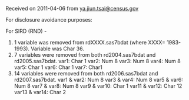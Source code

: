 Received on 2011-04-06 from ya.jiun.tsai@census.gov

For disclosure avoidance purposes:

For SIRD (RND) -
1.    1 variable was removed from rdXXXX.sas7bdat (where XXXX= 1983-1993).
      Variable was Char 36.
2.    7 variables were removed from both rd2004.sas7bdat and
      rd2005.sas7bdat.
	var1: Char 1	var2: Num 8	var3: Num 8	var4: Num 8
	var5: Char 1 var6: Char 1	var7: Char1
3.    14 variables were removed from both rd2006.sas7bdat and
      rd2007.sas7bdat.
	var1 & var2: Num 8	var3 & var4: Num 8
	var5 & var6: Num 8 var7 & var8: Num 8
	var9 & var10: Char 1
	var11 & var12: Char 12
	var13 & var14: Char 2

